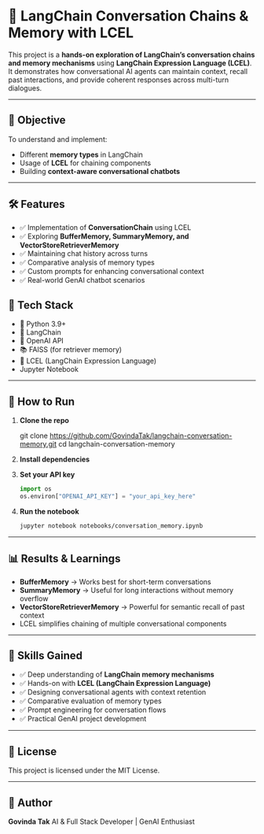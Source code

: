 # 🧠 LangChain Conversation Chains & Memory with LCEL

This project is a **hands-on exploration of LangChain’s conversation chains and memory mechanisms** using **LangChain Expression Language (LCEL)**.  
It demonstrates how conversational AI agents can maintain context, recall past interactions, and provide coherent responses across multi-turn dialogues.

---

## 🎯 Objective
To understand and implement:
- Different **memory types** in LangChain
- Usage of **LCEL** for chaining components
- Building **context-aware conversational chatbots**

---

## 🛠️ Features
- ✅ Implementation of **ConversationChain** using LCEL
- ✅ Exploring **BufferMemory, SummaryMemory, and VectorStoreRetrieverMemory**
- ✅ Maintaining chat history across turns
- ✅ Comparative analysis of memory types
- ✅ Custom prompts for enhancing conversational context
- ✅ Real-world GenAI chatbot scenarios



## 🔧 Tech Stack
- 🐍 Python 3.9+
- 🧠 LangChain
- 🧩 OpenAI API
- 📚 FAISS (for retriever memory)
- 🔗 LCEL (LangChain Expression Language)
- Jupyter Notebook

---

## 🚀 How to Run
1. **Clone the repo**
   
   git clone https://github.com/GovindaTak/langchain-conversation-memory.git
   cd langchain-conversation-memory


2. **Install dependencies**

3. **Set your API key**

   ```python
   import os
   os.environ["OPENAI_API_KEY"] = "your_api_key_here"
   ```

4. **Run the notebook**

   ```bash
   jupyter notebook notebooks/conversation_memory.ipynb
   ```

---

## 📊 Results & Learnings

* **BufferMemory** → Works best for short-term conversations
* **SummaryMemory** → Useful for long interactions without memory overflow
* **VectorStoreRetrieverMemory** → Powerful for semantic recall of past context
* LCEL simplifies chaining of multiple conversational components

---

## 🧠 Skills Gained

* ✅ Deep understanding of **LangChain memory mechanisms**
* ✅ Hands-on with **LCEL (LangChain Expression Language)**
* ✅ Designing conversational agents with context retention
* ✅ Comparative evaluation of memory types
* ✅ Prompt engineering for conversation flows
* ✅ Practical GenAI project development

---

## 📜 License

This project is licensed under the MIT License.

---

## 👤 Author

**Govinda Tak**
AI & Full Stack Developer | GenAI Enthusiast


